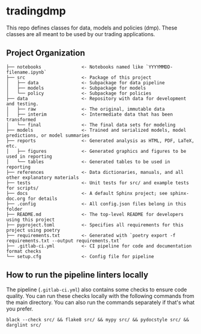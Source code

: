 # tradingdmp

This repo defines classes for data, models and policies (dmp). These classes are all
meant to be used by our trading applications.

## Project Organization

```
├── notebooks               <- Notebooks named like `YYYYMMDD-filename.ipynb`
├── src                     <- Package of this project
│   ├── data                <- Subpackage for data pipeline
│   ├── models              <- Subpackage for models
│   └── policy              <- Subpackage for policies
├── data                    <- Repository with data for development and testing.
│   ├── raw                 <- The original, immutable data
│   ├── interim             <- Intermediate data that has been transformed
│   └── final               <- The final data sets for modeling
├── models                  <- Trained and serialized models, model predictions, or model summaries
├── reports                 <- Generated analysis as HTML, PDF, LaTeX, etc.
│   ├── figures             <- Generated graphics and figures to be used in reporting
│   └── tables              <- Generated tables to be used in reporting
├── references              <- Data dictionaries, manuals, and all other explanatory materials
├── tests                   <- Unit tests for src/ and example tests for scripts/
├── docs                    <- A default Sphinx project; see sphinx-doc.org for details
├── .config                 <- All config.json files belong in this folder
├── README.md               <- The top-level README for developers using this project
├── pyproject.toml          <- Specifies all requirements for this project using poetry
├── requirements.txt        <- Generated with `poetry export -f requirements.txt --output requirements.txt`
├── .gitlab-ci.yml          <- CI pipeline for code and documentation format checks
└── setup.cfg               <- Config file for pipeline
```

## How to run the pipeline linters locally

The pipeline (`.gitlab-ci.yml`) also contains some checks to ensure code quality. You can run these checks locally with the following commands from the main directory. You can also run the commands separately if that's what you prefer.

```shell
black --check src/ && flake8 src/ && mypy src/ && pydocstyle src/ && darglint src/
```
